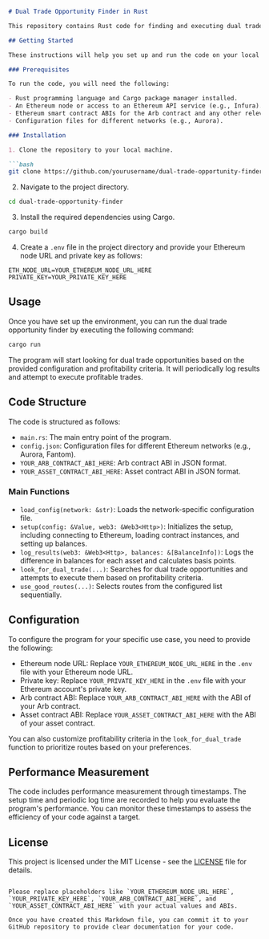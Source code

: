 ```markdown
# Dual Trade Opportunity Finder in Rust

This repository contains Rust code for finding and executing dual trade opportunities in the Ethereum network. Dual trades involve swapping one token for another using two different decentralized exchanges (DEXs) for potential arbitrage opportunities.

## Getting Started

These instructions will help you set up and run the code on your local machine.

### Prerequisites

To run the code, you will need the following:

- Rust programming language and Cargo package manager installed.
- An Ethereum node or access to an Ethereum API service (e.g., Infura).
- Ethereum smart contract ABIs for the Arb contract and any other relevant assets.
- Configuration files for different networks (e.g., Aurora).

### Installation

1. Clone the repository to your local machine.

```bash
git clone https://github.com/yourusername/dual-trade-opportunity-finder.git
```

2. Navigate to the project directory.

```bash
cd dual-trade-opportunity-finder
```

3. Install the required dependencies using Cargo.

```bash
cargo build
```

4. Create a `.env` file in the project directory and provide your Ethereum node URL and private key as follows:

```env
ETH_NODE_URL=YOUR_ETHEREUM_NODE_URL_HERE
PRIVATE_KEY=YOUR_PRIVATE_KEY_HERE
```

## Usage

Once you have set up the environment, you can run the dual trade opportunity finder by executing the following command:

```bash
cargo run
```

The program will start looking for dual trade opportunities based on the provided configuration and profitability criteria. It will periodically log results and attempt to execute profitable trades.

## Code Structure

The code is structured as follows:

- `main.rs`: The main entry point of the program.
- `config.json`: Configuration files for different Ethereum networks (e.g., Aurora, Fantom).
- `YOUR_ARB_CONTRACT_ABI_HERE`: Arb contract ABI in JSON format.
- `YOUR_ASSET_CONTRACT_ABI_HERE`: Asset contract ABI in JSON format.

### Main Functions

- `load_config(network: &str)`: Loads the network-specific configuration file.
- `setup(config: &Value, web3: &Web3<Http>)`: Initializes the setup, including connecting to Ethereum, loading contract instances, and setting up balances.
- `log_results(web3: &Web3<Http>, balances: &[BalanceInfo])`: Logs the difference in balances for each asset and calculates basis points.
- `look_for_dual_trade(...)`: Searches for dual trade opportunities and attempts to execute them based on profitability criteria.
- `use_good_routes(...)`: Selects routes from the configured list sequentially.

## Configuration

To configure the program for your specific use case, you need to provide the following:

- Ethereum node URL: Replace `YOUR_ETHEREUM_NODE_URL_HERE` in the `.env` file with your Ethereum node URL.
- Private key: Replace `YOUR_PRIVATE_KEY_HERE` in the `.env` file with your Ethereum account's private key.
- Arb contract ABI: Replace `YOUR_ARB_CONTRACT_ABI_HERE` with the ABI of your Arb contract.
- Asset contract ABI: Replace `YOUR_ASSET_CONTRACT_ABI_HERE` with the ABI of your asset contract.

You can also customize profitability criteria in the `look_for_dual_trade` function to prioritize routes based on your preferences.

## Performance Measurement

The code includes performance measurement through timestamps. The setup time and periodic log time are recorded to help you evaluate the program's performance. You can monitor these timestamps to assess the efficiency of your code against a target.

## License

This project is licensed under the MIT License - see the [LICENSE](LICENSE) file for details.
```

Please replace placeholders like `YOUR_ETHEREUM_NODE_URL_HERE`, `YOUR_PRIVATE_KEY_HERE`, `YOUR_ARB_CONTRACT_ABI_HERE`, and `YOUR_ASSET_CONTRACT_ABI_HERE` with your actual values and ABIs.

Once you have created this Markdown file, you can commit it to your GitHub repository to provide clear documentation for your code.